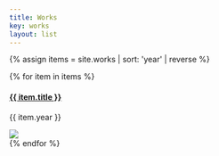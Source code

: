 ```yaml
---
title: Works
key: works
layout: list
---
```


{% assign items = site.works | sort: 'year' | reverse %}

<main class="py-2 mt-5">
{% for item in items %}
<article class="container py-1">
    <div class="row align-items-end my-4">
        <div class="pt-5  col-12 col-md-4 text-center text-md-right">
            <h4 class="font-weight-light"><a href="{{ item.url }}" class="text-dark">{{ item.title }}</a></h4>
            <p class="font-weight-light font-smaller">{{ item.year }}</p>
            <div class="py-md-3"></div>
        </div>   
    <div class="col-12 col-md-8">
        <a href="{{ item.url }}"><img src="{{ item.main_image }}" class="w-100"></a>
    </div>
  </div>
</article>
{% endfor %}
</main>